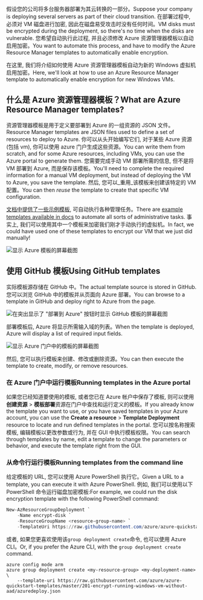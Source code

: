 <span data-ttu-id="44ef7-101">假设您的公司将多台服务器部署为其云转换的一部分。</span><span class="sxs-lookup"><span data-stu-id="44ef7-101">Suppose your company is deploying several servers as part of their cloud transition.</span></span> <span data-ttu-id="44ef7-102">在部署过程中, 必须对 VM 磁盘进行加密, 因此在磁盘易受攻击时没有任何时间。</span><span class="sxs-lookup"><span data-stu-id="44ef7-102">VM disks must be encrypted during the deployment, so there's no time when the disks are vulnerable.</span></span> <span data-ttu-id="44ef7-103">您希望自动执行此过程, 并且必须修改 Azure 资源管理器模板以自动启用加密。</span><span class="sxs-lookup"><span data-stu-id="44ef7-103">You want to automate this process, and have to modify the Azure Resource Manager templates to automatically enable encryption.</span></span>

<span data-ttu-id="44ef7-104">在这里, 我们将介绍如何使用 Azure 资源管理器模板自动为新的 Windows 虚拟机启用加密。</span><span class="sxs-lookup"><span data-stu-id="44ef7-104">Here, we'll look at how to use an Azure Resource Manager template to automatically enable encryption for new Windows VMs.</span></span>

## <a name="what-are-azure-resource-manager-templates"></a><span data-ttu-id="44ef7-105">什么是 Azure 资源管理器模板？</span><span class="sxs-lookup"><span data-stu-id="44ef7-105">What are Azure Resource Manager templates?</span></span>

<span data-ttu-id="44ef7-106">资源管理器模板是用于定义要部署到 Azure 的一组资源的 JSON 文件。</span><span class="sxs-lookup"><span data-stu-id="44ef7-106">Resource Manager templates are JSON files used to define a set of resources to deploy to Azure.</span></span> <span data-ttu-id="44ef7-107">你可以从头开始编写它们, 对于某些 Azure 资源 (包括 vm), 你可以使用 azure 门户生成这些资源。</span><span class="sxs-lookup"><span data-stu-id="44ef7-107">You can write them from scratch, and for some Azure resources, including VMs, you can use the Azure portal to generate them.</span></span> <span data-ttu-id="44ef7-108">您需要完成手动 VM 部署所需的信息, 但不是将 VM 部署到 Azure, 而是保存该模板。</span><span class="sxs-lookup"><span data-stu-id="44ef7-108">You'll need to complete the required information for a manual VM deployment, but instead of deploying the VM to Azure, you save the template.</span></span> <span data-ttu-id="44ef7-109">然后, 您可以_重用_该模板来创建该特定的 VM 配置。</span><span class="sxs-lookup"><span data-stu-id="44ef7-109">You can then _reuse_ the template to create that specific VM configuration.</span></span>

<span data-ttu-id="44ef7-110">[文档中提供了一些示例模板](https://azure.microsoft.com/resources/templates), 可自动执行各种管理任务。</span><span class="sxs-lookup"><span data-stu-id="44ef7-110">There are [example templates available in docs](https://azure.microsoft.com/resources/templates) to automate all sorts of administrative tasks.</span></span> <span data-ttu-id="44ef7-111">事实上, 我们可以使用其中一个模板来加密我们刚才手动执行的虚拟机。</span><span class="sxs-lookup"><span data-stu-id="44ef7-111">In fact, we could have used one of these templates to encrypt our VM that we just did manually!</span></span>

![显示 Azure 模板的屏幕截图](../media/5-browse-templates.png)

## <a name="using-github-templates"></a><span data-ttu-id="44ef7-113">使用 GitHub 模板</span><span class="sxs-lookup"><span data-stu-id="44ef7-113">Using GitHub templates</span></span>

<span data-ttu-id="44ef7-114">实际模板源存储在 GitHub 中。</span><span class="sxs-lookup"><span data-stu-id="44ef7-114">The actual template source is stored in GitHub.</span></span> <span data-ttu-id="44ef7-115">您可以浏览 GitHub 中的模板并从页面向 Azure 部署。</span><span class="sxs-lookup"><span data-stu-id="44ef7-115">You can browse to a template in GitHub and deploy right to Azure from the page.</span></span>

![在突出显示了 "部署到 Azure" 按钮时显示 GitHub 模板的屏幕截图](../media/5-deploy-from-github.png)

<span data-ttu-id="44ef7-117">部署模板后, Azure 将显示所需输入域的列表。</span><span class="sxs-lookup"><span data-stu-id="44ef7-117">When the template is deployed, Azure will display a list of required input fields.</span></span>

![显示 Azure 门户中的模板的屏幕截图](../media/5-fill-in-template.png)

<span data-ttu-id="44ef7-119">然后, 您可以执行模板来创建、修改或删除资源。</span><span class="sxs-lookup"><span data-stu-id="44ef7-119">You can then execute the template to create, modify, or remove resources.</span></span>

### <a name="running-templates-in-the-azure-portal"></a><span data-ttu-id="44ef7-120">在 Azure 门户中运行模板</span><span class="sxs-lookup"><span data-stu-id="44ef7-120">Running templates in the Azure portal</span></span>

<span data-ttu-id="44ef7-121">如果您已经知道要使用的模板, 或者您已在 Azure 帐户中保存了模板, 则可以使用**创建资源** > **模板部署**资源在门户中查找和运行定义的模板。</span><span class="sxs-lookup"><span data-stu-id="44ef7-121">If you already know the template you want to use, or you have saved templates in your Azure account, you can use the **Create a resource** > **Template Deployment** resource to locate and run defined templates in the portal.</span></span> <span data-ttu-id="44ef7-122">您可以按名称搜索模板, 编辑模板以更改参数或行为, 并在 GUI 中执行模板权限。</span><span class="sxs-lookup"><span data-stu-id="44ef7-122">You can search through templates by name, edit a template to change the parameters or behavior, and execute the template right from the GUI.</span></span>

### <a name="running-templates-from-the-command-line"></a><span data-ttu-id="44ef7-123">从命令行运行模板</span><span class="sxs-lookup"><span data-stu-id="44ef7-123">Running templates from the command line</span></span>

<span data-ttu-id="44ef7-124">给定模板的 URL, 您可以使用 Azure PowerShell 执行它。</span><span class="sxs-lookup"><span data-stu-id="44ef7-124">Given a URL to a template, you can execute it with Azure PowerShell.</span></span> <span data-ttu-id="44ef7-125">例如, 我们可以使用以下 PowerShell 命令运行磁盘加密模板:</span><span class="sxs-lookup"><span data-stu-id="44ef7-125">For example, we could run the disk encryption template with the following PowerShell command:</span></span>

```powershell
New-AzResourceGroupDeployment `
    -Name encrypt-disk `
    -ResourceGroupName <resource-group-name> `
    -TemplateUri https://raw.githubusercontent.com/azure/azure-quickstart-templates/master/201-encrypt-running-windows-vm-without-aad/azuredeploy.json
```

<span data-ttu-id="44ef7-126">或者, 如果您更喜欢使用该`group deployment create`命令, 也可以使用 Azure CLI。</span><span class="sxs-lookup"><span data-stu-id="44ef7-126">Or, if you prefer the Azure CLI, with the `group deployment create` command.</span></span>

```azurecli
azure config mode arm
azure group deployment create <my-resource-group> <my-deployment-name> \ 
    --template-uri https://raw.githubusercontent.com/azure/azure-quickstart-templates/master/201-encrypt-running-windows-vm-without-aad/azuredeploy.json
```

